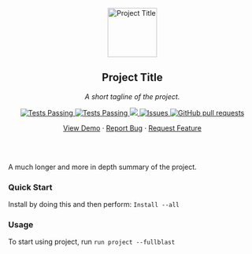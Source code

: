 <!-- header -->
<div align="center">
    <p>
    <!-- Header -->
        <img width="100px" src="https://encrypted-tbn0.gstatic.com/images?q=tbn:ANd9GcTFT1MO4Ln0Ynz4VKkD2EDyylsYzoVg1d8FiQ&usqp=CAU"  alt="Project Title" />
        <h2 >Project Title</h2>
        <p><i>A short tagline of the project.</i></p>
    </p>
    <p>
    <!-- Shields -->
        <a href="https://github.com/armck-hub/containers/LICENSE.txt">
            <img alt="Tests Passing" src="https://img.shields.io/github/license/ARMcK-hub/west-end-financial.svg?style=flat" />
        </a>
        <a href="https://github.com/armck-hub/containers/actions">
            <img alt="Tests Passing" src="https://github.com/armck-hub/containers/workflows/DockerPush/badge.svg" />
        </a>
        <a href="https://codecov.io/gh/armck-hub/containers">
            <img src="https://codecov.io/gh/armck-hub/containers/branch/master/graph/badge.svg" />
        </a>
        <a href="https://github.com/armck-hub/containers/issues">
            <img alt="Issues" src="https://img.shields.io/github/issues/armck-hub/containers" />
        </a>
        <a href="https://github.com/armck-hub/containers/pulls">
            <img alt="GitHub pull requests" src="https://img.shields.io/github/issues-pr/armck-hub/containers" />
        </a>
    </p>
    <p>
    <!-- Links -->
        <a href="#demo">View Demo</a>
        ·
        <a href="https://github.com/anuraghazra/github-readme-stats/issues/new/choose">Report Bug</a>
        ·
        <a href="https://github.com/anuraghazra/github-readme-stats/issues/new/choose">Request Feature</a>
    </p>
</div>
<br>
<br>

<!-- Description -->
A much longer and more in depth summary of the project.

### Quick Start

Install by doing this and then perform:
`Install --all`

### Usage

To start using project, run `run project --fullblast`
